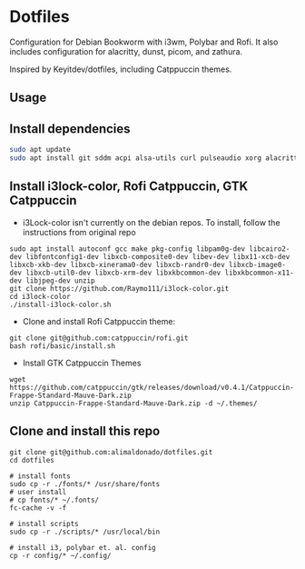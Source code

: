 # Dotfiles
Configuration for Debian Bookworm with i3wm, Polybar and Rofi. It also includes configuration for alacritty, dunst, picom, and zathura.

Inspired by Keyitdev/dotfiles, including Catppuccin themes.

## Usage
## Install dependencies
```bash
sudo apt update
sudo apt install git sddm acpi alsa-utils curl pulseaudio xorg alacritty btop dunst feh firefox i3 libnotify-bin light mpc mpd ncmpcpp nemo neofetch neovim papirus-icon-theme picom polybar ranger rofi scrot slop xclip zathura fontconfig ffmpeg zip unzip
```

## Install i3lock-color, Rofi Catppuccin, GTK Catppuccin
- i3Lock-color isn't currently on the debian repos. To install, follow the instructions from original repo

```
sudo apt install autoconf gcc make pkg-config libpam0g-dev libcairo2-dev libfontconfig1-dev libxcb-composite0-dev libev-dev libx11-xcb-dev libxcb-xkb-dev libxcb-xinerama0-dev libxcb-randr0-dev libxcb-image0-dev libxcb-util0-dev libxcb-xrm-dev libxkbcommon-dev libxkbcommon-x11-dev libjpeg-dev unzip
git clone https://github.com/Raymo111/i3lock-color.git
cd i3lock-color
./install-i3lock-color.sh
```
- Clone and install Rofi Catppuccin theme:

```
git clone git@github.com:catppuccin/rofi.git
bash rofi/basic/install.sh
```

- Install GTK Catppuccin Themes
```
wget https://github.com/catppuccin/gtk/releases/download/v0.4.1/Catppuccin-Frappe-Standard-Mauve-Dark.zip
unzip Catppuccin-Frappe-Standard-Mauve-Dark.zip -d ~/.themes/
```

## Clone and install this repo
```
git clone git@github.com:alimaldonado/dotfiles.git
cd dotfiles

# install fonts
sudo cp -r ./fonts/* /usr/share/fonts
# user install
# cp fonts/* ~/.fonts/
fc-cache -v -f

# install scripts
sudo cp -r ./scripts/* /usr/local/bin

# install i3, polybar et. al. config
cp -r config/* ~/.config/
```

